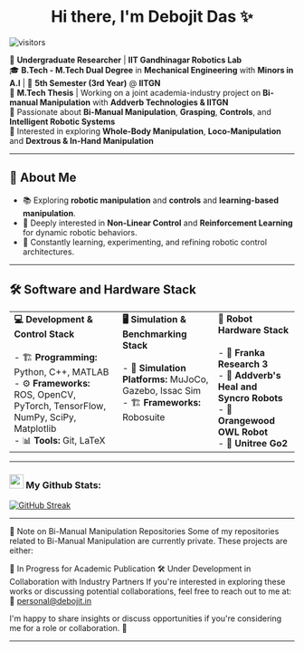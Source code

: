 <h1 align="center">Hi there, I'm Debojit Das ✨</h1>

![visitors](https://visitor-badge.laobi.icu/badge?page_id=Debojit-D.Debojit-D)

🔬 **Undergraduate Researcher** | **IIT Gandhinagar Robotics Lab**  
🎓 **B.Tech - M.Tech Dual Degree** in **Mechanical Engineering** with **Minors in A.I** | 📅 **5th Semester (3rd Year)** @ **IITGN**  
📜 **M.Tech Thesis** | Working on a joint academia-industry project on **Bi-manual Manipulation** with **Addverb Technologies & IITGN**  
🤖 Passionate about **Bi-Manual Manipulation**, **Grasping**, **Controls**, and **Intelligent Robotic Systems**  
🤺 Interested in exploring **Whole-Body Manipulation**, **Loco-Manipulation** and **Dextrous & In-Hand Manipulation**

---

## 🚀 **About Me**  
- 📚 Exploring **robotic manipulation** and **controls** and **learning-based manipulation**.
- 🧠 Deeply interested in **Non-Linear Control** and **Reinforcement Learning** for dynamic robotic behaviors.  
- 🧩 Constantly learning, experimenting, and refining robotic control architectures.  

---

## 🛠️ **Software and Hardware Stack**  

<table>
  <tr>
    <td valign="top">
      <strong>💻 Development & Control Stack</strong><br><br>
      - 🏗 <strong>Programming:</strong> Python, C++, MATLAB <br>
      - ⚙️ <strong>Frameworks:</strong> ROS, OpenCV, PyTorch, TensorFlow, NumPy, SciPy, Matplotlib <br>
      - 📊 <strong>Tools:</strong> Git, LaTeX  
    </td>
    <td valign="top">
      <strong>🖥️ Simulation & Benchmarking Stack</strong><br><br>
      - 🤖 <strong>Simulation Platforms:</strong> MuJoCo, Gazebo, Issac Sim <br>
      - 🏗 <strong>Frameworks:</strong> Robosuite <br>
    </td>
    <td valign="top">
      <strong>🤖 Robot Hardware Stack</strong><br><br>
      - 🦾 <strong>Franka Research 3</strong> <br>
      - 🤖 <strong>Addverb's Heal and Syncro Robots</strong> <br>
      - 🦿 <strong>Orangewood OWL Robot</strong> <br>
      - 🐾 <strong>Unitree Go2</strong>  
    </td>
  </tr>
</table>

---
### <img src='https://media1.giphy.com/media/du3J3cXyzhj75IOgvA/giphy.gif?cid=ecf05e47x2g034i9pzwtzzsd3xgg2w9nr94t4tflbbgo3008&rid=giphy.gif' width='25' /> My Github Stats:
[![GitHub Streak](https://streak-stats.demolab.com/?user=Debojit-D&theme=default)](https://git.io/streak-stats)

---

📄 Note on Bi-Manual Manipulation Repositories
Some of my repositories related to Bi-Manual Manipulation are currently private. These projects are either:

📝 In Progress for Academic Publication
🛠️ Under Development in Collaboration with Industry Partners
If you're interested in exploring these works or discussing potential collaborations, feel free to reach out to me at:
📧 personal@debojit.in

I'm happy to share insights or discuss opportunities if you're considering me for a role or collaboration. 🚀 

---
